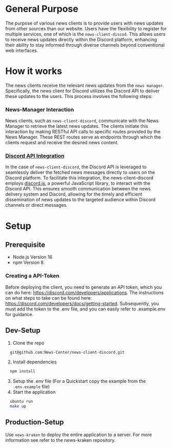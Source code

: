 # General Purpose

The purpose of various news clients is to provide users with news updates from other sources than our website. Users have the flexibility to register for multiple services, one of which is the `news-client-discod`. This allows users to receive news updates directly within the Discord platform, enhancing their ability to stay informed through diverse channels beyond conventional web interfaces.

# How it works

The news clients receive the relevant news updates from the `news manager`. Specifically, the news client for Discord utilizes the Discord API to deliver these updates to the users. This process involves the following steps:

### News-Manager Interaction
News clients, such as `news-client-discord`, communicate with the News Manager to retrieve the latest news updates. The clients initiate this interaction by making RESTful API calls to specific routes provided by the News Manager. These REST routes serve as endpoints through which the clients request and receive the desired news content.

### [Discord API Integration](https://discord.com/developers/docs/getting-started)
In the case of `news-client-discord`, the Discord API is leveraged to seamlessly deliver the fetched news messages directly to users on the Discord platform. To facilitate this integration, the news-client-discord employs [discord.js](https://discord.js.org/docs/packages/discord.js/14.14.1), a powerful JavaScript library, to interact with the Discord API. This ensures smooth communication between the news delivery system and Discord, allowing for the timely and efficient dissemination of news updates to the targeted audience within Discord channels or direct messages.

# Setup

## Prerequisite

- Node.js Version 16
- npm Version 8

### Creating a API-Token
Before deploying the client, you need to generate an API token, which you can do here: https://discord.com/developers/applications. The instructions on what steps to take can be found here: https://discord.com/developers/docs/getting-started.
Subsequently, you must add the token to the .env file, and you can easily refer to .example.env for guidance.

## Dev-Setup

1. Clone the repo

```bash
  git@github.com:News-Center/news-client-discord.git
```

2. Install dependencies

```bash
  npm install
```

3. Setup the .env file (For a Quickstart copy the example from the `.env.example` file)
4. Start the application

```bash
  ubuntu run
  make up
```

## Production-Setup

Use `news-kraken` to deploy the entire application to a server. For more information see refer to the news-kraken
repository.

